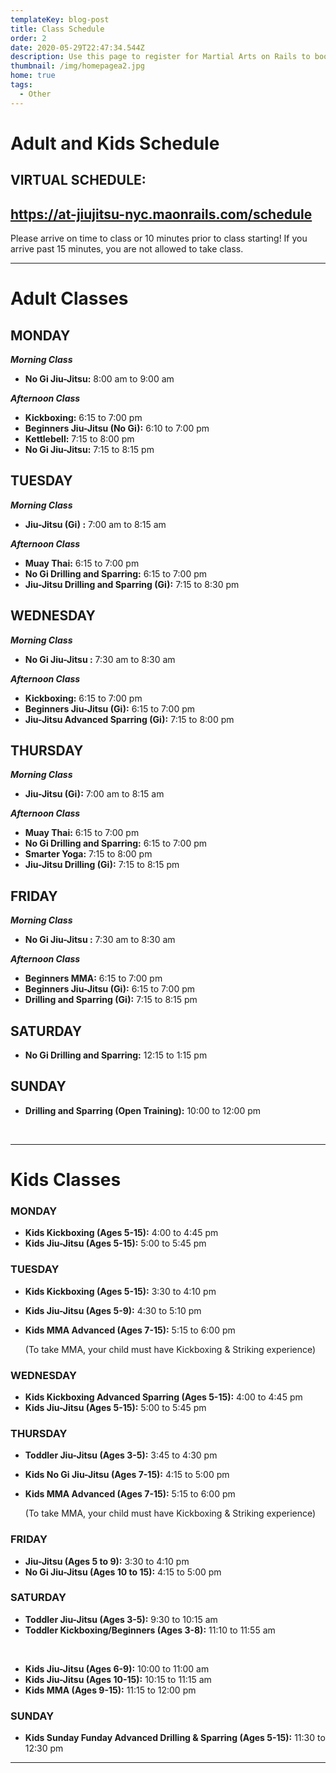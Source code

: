 ```yaml
---
templateKey: blog-post
title: Class Schedule
order: 2
date: 2020-05-29T22:47:34.544Z
description: Use this page to register for Martial Arts on Rails to book classes online.
thumbnail: /img/homepagea2.jpg
home: true
tags:
  - Other
---
```

# Adult and Kids Schedule

## VIRTUAL SCHEDULE:

## <https://at-jiujitsu-nyc.maonrails.com/schedule>

Please arrive on time to class or 10 minutes prior to class starting!  If you arrive past 15 minutes, you are not allowed to take class.

<script src="https://www.maonrails.com/js/widgets.js"></script>

<div class="maonrails-booking" attr-gym="DL7vA"></div>

- - -

# Adult Classes

## MONDAY

***Morning Class***

* **No Gi Jiu-Jitsu:** 8:00 am to 9:00 am

***Afternoon Class***

* **Kickboxing:** 6:15 to 7:00 pm
* **Beginners Jiu-Jitsu (No Gi):** 6:10 to 7:00 pm
* **Kettlebell:** 7:15 to 8:00 pm
* **No Gi Jiu-Jitsu:** 7:15 to 8:15 pm

## TUESDAY

***Morning Class***

* **Jiu-Jitsu (Gi) :** 7:00 am to 8:15 am

***Afternoon Class***

* **Muay Thai:** 6:15 to 7:00 pm
* **No Gi Drilling and Sparring:** 6:15 to 7:00 pm
* **Jiu-Jitsu Drilling and Sparring (Gi):** 7:15 to 8:30 pm

## WEDNESDAY

***Morning Class***

* **No Gi Jiu-Jitsu :** 7:30 am to 8:30 am

***Afternoon Class***

* **Kickboxing:** 6:15 to 7:00 pm
* **Beginners Jiu-Jitsu (Gi):** 6:15 to 7:00 pm
* **Jiu-Jitsu Advanced Sparring (Gi):** 7:15 to 8:00 pm

## THURSDAY

***Morning Class***

* **Jiu-Jitsu (Gi):** 7:00 am to 8:15 am

***Afternoon Class***

* **Muay Thai:** 6:15 to 7:00 pm
* **No Gi Drilling and Sparring:** 6:15 to 7:00 pm
* **Smarter Yoga:** 7:15 to 8:00 pm
* **Jiu-Jitsu Drilling (Gi):** 7:15 to 8:15 pm

## FRIDAY

***Morning Class***

* **No Gi Jiu-Jitsu :** 7:30 am to 8:30 am

***Afternoon Class***

* **Beginners MMA:** 6:15 to 7:00 pm
* **Beginners Jiu-Jitsu (Gi):** 6:15 to 7:00 pm
* **Drilling and Sparring (Gi):** 7:15 to 8:15 pm

## SATURDAY

* **No Gi Drilling and Sparring:** 12:15 to 1:15 pm

## SUNDAY

* **Drilling and Sparring (Open Training):** 10:00 to 12:00 pm

<br>

- - -

# Kids Classes

### MONDAY

* **Kids Kickboxing (Ages 5-15):** 4:00 to 4:45 pm
* **Kids Jiu-Jitsu (Ages 5-15):** 5:00 to 5:45 pm

### TUESDAY

* **Kids Kickboxing (Ages 5-15):** 3:30 to 4:10 pm
* **K﻿ids Jiu-Jitsu (Ages 5-9):** 4:30 to 5:10 pm
* **Kids MMA Advanced (Ages 7-15):** 5:15 to 6:00 pm

  (﻿To take MMA, your child must have Kickboxing & Striking experience)

### WEDNESDAY

* **Kids Kickboxing Advanced Sparring (Ages 5-15):** 4:00 to 4:45 pm
* **Kids Jiu-Jitsu (Ages 5-15):** 5:00 to 5:45 pm

### THURSDAY

* **Toddler Jiu-Jitsu (Ages 3-5):** 3:45 to 4:30 pm 
* **Kids No Gi Jiu-Jitsu (Ages 7-15):** 4:15 to 5:00 pm 
* **Kids MMA Advanced (Ages 7-15):** 5:15 to 6:00 pm 

  (﻿To take MMA, your child must have Kickboxing & Striking experience)

### FRIDAY

* **Jiu-Jitsu (Ages 5 to 9):** 3:30 to 4:10 pm
* **No Gi Jiu-Jitsu (Ages 10 to 15):** 4:15 to 5:00 pm

### SATURDAY

* **Toddler Jiu-Jitsu (Ages 3-5):** 9:30 to 10:15 am
* **Toddler Kickboxing/Beginners (Ages 3-8):** 11:10 to 11:55 am

<br>

* **Kids Jiu-Jitsu (Ages 6-9):** 10:00 to 11:00 am
* **Kids Jiu-Jitsu (Ages 10-15):** 10:15 to 11:15 am
* **Kids MMA (Ages 9-15):** 11:15 to 12:00 pm

### SUNDAY

* **Kids Sunday Funday Advanced Drilling & Sparring (Ages 5-15):** 11:30 to 12:30 pm

<bh>

- - -

<!-- Google tag (gtag.js) - Google Analytics -->

<script async src="https://www.googletagmanager.com/gtag/js?id=UA-4799639-6">
</script>

<script>
  window.dataLayer = window.dataLayer || [];
  function gtag(){dataLayer.push(arguments);}
  gtag('js', new Date());

  gtag('config', 'UA-4799639-6');
</script>